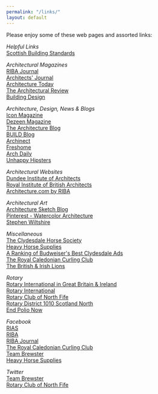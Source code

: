 ```yaml
---
permalink: "/links/"
layout: default
---
```


Please enjoy some of these web pages and assorted links:

*Helpful Links*  
<a href="http://www.gov.scot/Topics/Built-Environment/Building/Building-standards" target="_blank">Scottish Building Standards</a>

*Architectural Magazines*  
<a href="https://www.ribaj.com" target="_blank">RIBA Journal</a>  
<a href="https://www.architectsjournal.co.uk" target="_blank">Architects' Journal</a>  
<a href="http://www.architecturetoday.co.uk" target="_blank">Architecture Today</a>  
<a href="http://www.architectural-review.com" target="_blank">The Architectural Review</a>  
<a href="http://www.bdonline.co.uk" target="_blank">Building Design</a>  

*Architecture, Design, News & Blogs*  
<a href="http://www.iconeye.com" target="_blank">Icon Magazine</a>  
<a href="http://www.dezeen.com" target="_blank">Dezeen Magazine</a>  
<a href="http://www.architectureblog.tumblr.com" target="_blank">The Architecture Blog</a>  
<a href="http://blog.buildllc.com" target="_blank">BUILD Blog</a>  
<a href="http://www.archinect.com" target="_blank">Archinect</a>  
<a href="http://www.freshome.com" target="_blank">Freshome</a>  
<a href="http://www.archdaily.com" target="_blank">Arch Daily</a>  
<a href="http://www.unhappyhipsters.com" target="_blank">Unhappy Hipsters</a>  

*Architectural Websites*  
<a href="https://diadundee.wordpress.com/" target="_blank">Dundee Institute of Architects</a>  
<a href="http://www.rias.org.uk" target="_blank">Royal Institute of British Architects</a>  
<a href="https://www.architecture.com" target="_blank">Architecture.com by RIBA</a>  

*Architectural Art*  
<a href="http://architecturesketch.tumblr.com/" target="_blank">Architecture Sketch Blog</a>  
<a href="https://www.pinterest.com/explore/watercolor-architecture" target="_blank">Pinterest - Watercolor Architecture</a>  
<a href="https://www.stephenwiltshire.co.uk" target="_blank">Stephen Wiltshire</a>  

*Miscellaneous*  
<a href="http:/www.clydesdalehorsesociety.com" target="_blank">The Clydesdale Horse Society</a>  
<a href="http://www.heavyhorsesupplies.co.uk/" target="_blank">Heavy Horse Supplies</a>  
<a href="http://www.zimbio.com/A+Ranking+of+Budweiser's+Best+Clydesdale+Ads/articles" target="_blank">A Ranking of Budweiser's Best Clydesdale Ads</a>  
<a href="http://www.royalcaledoniancurlingclub.org" target="_blank">The Royal Caledonian Curling Club</a>  
<a href="http://www.lionsrugby.com" target="_blank">The British & Irish Lions</a>  
 
*Rotary*  
<a href="http://www.rotarygbi.org" target="_blank">Rotary International in Great Britain & Ireland</a>  
<a href="http://www.rotary.org" target="_blank">Rotary International</a>  
<a href="http://www.northfiferotary.org.uk" target="_blank">Rotary Club of North Fife</a>  
<a href="http://www.rotary-ribi.org/districts/homepage.php?DistrictNo=1010" target="_blank">Rotary District 1010 Scotland North</a>  
<a href="http://www.endpolio.org" target="_blank">End Polio Now</a>

*Facebook*  
<a href="https://www.facebook.com/RIASorg" target="_blank">RIAS</a>  
<a href="https://www.facebook.com/RIBAarchitecture" target="_blank">RIBA</a>  
<a href="https://www.facebook.com/RIBAJ.London" target="_blank">RIBA Journal</a>  
<a href="https://www.facebook.com/royalcaledoniancurlingclub" target="_blank">The Royal Caledonian Curling Club</a>  
<a href="https://www.facebook.com/pages/Team-Brewster/758729060851763" target="_blank">Team Brewster</a>  
<a href="https://www.facebook.com/HeavyHorseSupplies" target="_blank">Heavy Horse Supplies</a>  

*Twitter*  
<a href="http://www.twitter.com/team_brewster" target="_blank">Team Brewster</a>  
<a href="http://www.twitter.com/northfiferotary" target="_blank">Rotary Club of North Fife</a>  
